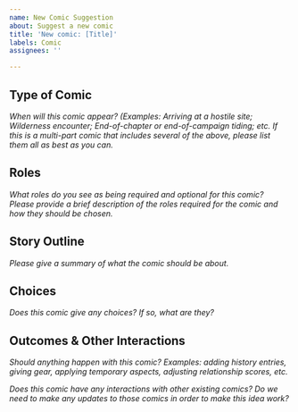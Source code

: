 ```yaml
---
name: New Comic Suggestion
about: Suggest a new comic
title: 'New comic: [Title]'
labels: Comic
assignees: ''

---
```


## Type of Comic

_When will this comic appear? (Examples: Arriving at a hostile site; Wilderness encounter; End-of-chapter or end-of-campaign tiding; etc. If this is  a multi-part comic that includes several of the above, please list them all as best as you can._

## Roles

_What roles do you see as being required and optional for this comic? Please provide a brief description of the roles required for the comic and how they should be chosen._

## Story Outline

_Please give a summary of what the comic should be about._

## Choices

_Does this comic give any choices? If so, what are they?_

## Outcomes & Other Interactions

_Should anything happen with this comic? Examples: adding history entries, giving gear, applying temporary aspects, adjusting relationship scores, etc._

_Does this comic have any interactions with other existing comics? Do we need to make any updates to those comics in order to make this idea work?_
